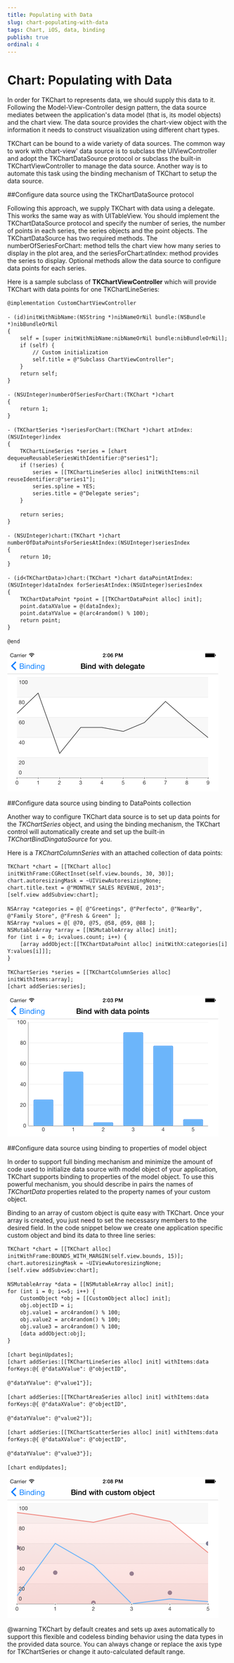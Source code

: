 ```yaml
---
title: Populating with Data
slug: chart-populating-with-data
tags: Chart, iOS, data, binding
publish: true
ordinal: 4
---
```


# Chart: Populating with Data

In order for TKChart to represents data, we should supply this data to it. Following the Model-View-Controller design pattern, the data source mediates between the application's data model (that is, its model objects) and the chart view. The data source provides the chart-view object with the information it needs to construct visualization using different chart types.

TKChart can be bound to a wide variety of data sources. The common way to work with chart-view' data source is to subclass the UIViewController and adopt the TKChartDataSource protocol or subclass the built-in TKChartViewController to manage the data source. Another way is to automate this task using the binding mechanism of TKChart to setup the data source.

##Configure data source using the TKChartDataSource protocol

Following this approach, we supply TKChart with data using a delegate. This works the same way as with UITableView. You should implement the TKChartDataSource protocol and specify the number of series, the number of points in each series, the series objects and the point objects. The TKChartDataSource has two required methods. The numberOfSeriesForChart: method tells the chart view how many series to display in the plot area, and the seriesForChart:atIndex: method provides the series to display. Optional methods allow the data source to configure data points for each series. 

Here is a sample subclass of **TKChartViewController** which will provide TKChart with data points for one TKChartLineSeries:

    @implementation CustomChartViewController

    - (id)initWithNibName:(NSString *)nibNameOrNil bundle:(NSBundle *)nibBundleOrNil
    {
        self = [super initWithNibName:nibNameOrNil bundle:nibBundleOrNil];
        if (self) {
            // Custom initialization
            self.title = @"Subclass ChartViewController";
        }
        return self;
    }

    - (NSUInteger)numberOfSeriesForChart:(TKChart *)chart
    {
        return 1;
    }

    - (TKChartSeries *)seriesForChart:(TKChart *)chart atIndex:(NSUInteger)index
    {
        TKChartLineSeries *series = [chart dequeueReusableSeriesWithIdentifier:@"series1"];
        if (!series) {
            series = [[TKChartLineSeries alloc] initWithItems:nil reuseIdentifier:@"series1"];
            series.spline = YES;
            series.title = @"Delegate series";
        }
    
        return series;
    }

    - (NSUInteger)chart:(TKChart *)chart numberOfDataPointsForSeriesAtIndex:(NSUInteger)seriesIndex
    {
        return 10;
    }

    - (id<TKChartData>)chart:(TKChart *)chart dataPointAtIndex:(NSUInteger)dataIndex forSeriesAtIndex:(NSUInteger)seriesIndex
    {
        TKChartDataPoint *point = [[TKChartDataPoint alloc] init];
        point.dataXValue = @(dataIndex);
        point.dataYValue = @(arc4random() % 100);
        return point;
    }

    @end
    
    
 <img src="../images/chart-populating-with-data001.png" />


##Configure data source using binding to DataPoints collection

Another way to configure TKChart data source is to set up data points for the *TKChartSeries* object, and using the binding mechanism, the TKChart control will automatically create and set up the built-in *TKChartBindDingataSource* for you.


Here is a *TKChartColumnSeries* with an attached collection of data points:

    TKChart *chart = [[TKChart alloc] initWithFrame:CGRectInset(self.view.bounds, 30, 30)];
    chart.autoresizingMask = ~UIViewAutoresizingNone;
    chart.title.text = @"MONTHLY SALES REVENUE, 2013";
    [self.view addSubview:chart];
    
    NSArray *categories = @[ @"Greetings", @"Perfecto", @"NearBy", @"Family Store", @"Fresh & Green" ];
    NSArray *values = @[ @70, @75, @58, @59, @88 ];
    NSMutableArray *array = [[NSMutableArray alloc] init];
    for (int i = 0; i<values.count; i++) {
        [array addObject:[[TKChartDataPoint alloc] initWithX:categories[i] Y:values[i]]];
    }
    
    TKChartSeries *series = [[TKChartColumnSeries alloc] initWithItems:array];
    [chart addSeries:series];
    
    
    
 <img src="../images/chart-populating-with-data002.png" />


##Configure data source using binding to properties of model object

In order to support full binding mechanism and minimize the amount of code used to initialize data source with model object of your application, TKChart supports binding to properties of the model object. To use this powerful mechanism, you should describe in pairs the names of *TKChartData* properties related to the property names of your custom object.

Binding to an array of custom object is quite easy with TKChart. Once your array is created, you just need to set the necessasry members to the desired field. In the code snippet below we create one application specific custom object and bind its data to three line series:

    TKChart *chart = [[TKChart alloc] initWithFrame:BOUNDS_WITH_MARGIN(self.view.bounds, 15)];
    chart.autoresizingMask = ~UIViewAutoresizingNone;
    [self.view addSubview:chart];
    
    NSMutableArray *data = [[NSMutableArray alloc] init];
    for (int i = 0; i<=5; i++) {
        CustomObject *obj = [[CustomObject alloc] init];
        obj.objectID = i;
        obj.value1 = arc4random() % 100;
        obj.value2 = arc4random() % 100;
        obj.value3 = arc4random() % 100;
        [data addObject:obj];
    }

    [chart beginUpdates];
    [chart addSeries:[[TKChartLineSeries alloc] init] withItems:data forKeys:@{ @"dataXValue": @"objectID",
                                                                                  @"dataYValue": @"value1"}];
    
    [chart addSeries:[[TKChartAreaSeries alloc] init] withItems:data forKeys:@{ @"dataXValue": @"objectID",
                                                                                  @"dataYValue": @"value2"}];
    
    [chart addSeries:[[TKChartScatterSeries alloc] init] withItems:data forKeys:@{ @"dataXValue": @"objectID",
                                                                                  @"dataYValue": @"value3"}];
    
    [chart endUpdates];
    
    
 <img src="../images/chart-populating-with-data003.png" />

  
@warning TKChart by default creates and sets up axes automatically to support this flexible and codeless binding behavior using the data types in the provided data source. You can always change or replace the axis type for TKChartSeries or change it auto-calculated default range.